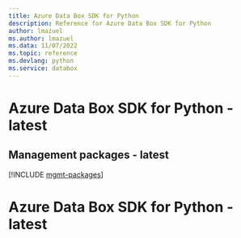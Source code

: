 ```yaml
---
title: Azure Data Box SDK for Python
description: Reference for Azure Data Box SDK for Python
author: lmazuel
ms.author: lmazuel
ms.data: 11/07/2022
ms.topic: reference
ms.devlang: python
ms.service: databox
---
```

# Azure Data Box SDK for Python - latest

## Management packages - latest
[!INCLUDE [mgmt-packages](data-box-mgmt-index.md)]
# Azure Data Box SDK for Python - latest